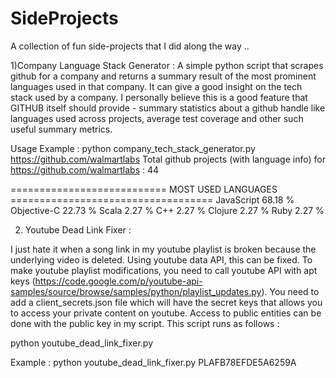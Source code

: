 SideProjects
============

A collection of fun side-projects that I did along the way ..

1)Company Language Stack Generator : A simple python script that scrapes github for a company and returns a summary result
  of the most prominent languages used in that company. It can give a good insight on the tech stack used by a company.
  I personally believe this is a good feature that GITHUB itself should provide - summary statistics about a github handle
  like languages used across projects, average test coverage and other such useful summary metrics.
  
  Usage Example : python company_tech_stack_generator.py https://github.com/walmartlabs
  Total github projects (with language info) for https://github.com/walmartlabs : 44
  
  =========================== MOST USED LANGUAGES ===================================
  JavaScript 68.18 % 
  Objective-C 22.73 % 
  Scala 2.27 % 
  C++ 2.27 % 
  Clojure 2.27 % 
  Ruby 2.27 % 


2) Youtube Dead Link Fixer :

I just hate it when a song link in my youtube playlist is broken because the underlying video is deleted. Using youtube data API, this can be fixed. To make youtube playlist modifications, you need to call youtube API with apt keys (https://code.google.com/p/youtube-api-samples/source/browse/samples/python/playlist_updates.py). You need to add a client_secrets.json file which will have the secret keys that allows you to access your private content on youtube. Access to public entities can be done with the public key in my script. This script runs as follows :

 python youtube_dead_link_fixer.py <playlist id to be fixed>
 
 Example : python youtube_dead_link_fixer.py PLAFB78EFDE5A6259A
